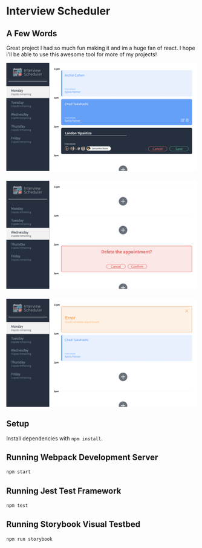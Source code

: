 # Interview Scheduler

## A Few Words
Great project I had so much fun making it and im a huge fan of react. I hope i'll be able to use this awesome tool for more of my projects!

!['creation form'](https://github.com/tipantiza/scheduler/blob/master/docs/creation%20form.png?raw=true)
### 
!['delete form'](https://github.com/tipantiza/scheduler/blob/master/docs/delete%20form.png?raw=true)
### 
!['error message'](https://github.com/tipantiza/scheduler/blob/master/docs/Error.png?raw=true)
## Setup

Install dependencies with `npm install`.

## Running Webpack Development Server

```sh
npm start
```

## Running Jest Test Framework

```sh
npm test
```

## Running Storybook Visual Testbed

```sh
npm run storybook
```

